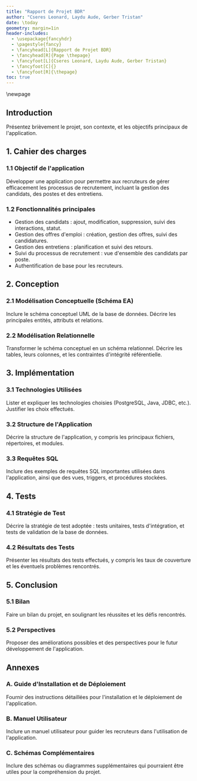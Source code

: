 ```yaml
---
title: "Rapport de Projet BDR"
author: "Cseres Leonard, Laydu Aude, Gerber Tristan"
date: \today
geometry: margin=1in
header-includes:
  - \usepackage{fancyhdr}
  - \pagestyle{fancy}
  - \fancyhead[L]{Rapport de Projet BDR}
  - \fancyhead[R]{Page \thepage}
  - \fancyfoot[L]{Cseres Leonard, Laydu Aude, Gerber Tristan}
  - \fancyfoot[C]{}
  - \fancyfoot[R]{\thepage}
toc: true
---
```




\newpage

## Introduction

Présentez brièvement le projet, son contexte, et les objectifs principaux de l'application.

## 1. Cahier des charges

### 1.1 Objectif de l'application
Développer une application pour permettre aux recruteurs de gérer efficacement les processus de recrutement, incluant la gestion des candidats, des postes et des entretiens.

### 1.2 Fonctionnalités principales

- Gestion des candidats : ajout, modification, suppression, suivi des interactions, statut.
- Gestion des offres d'emploi : création, gestion des offres, suivi des candidatures.
- Gestion des entretiens : planification et suivi des retours.
- Suivi du processus de recrutement : vue d'ensemble des candidats par poste.
- Authentification de base pour les recruteurs.

## 2. Conception

### 2.1 Modélisation Conceptuelle (Schéma EA)
Inclure le schéma conceptuel UML de la base de données. Décrire les principales entités, attributs et relations.

### 2.2 Modélisation Relationnelle
Transformer le schéma conceptuel en un schéma relationnel. Décrire les tables, leurs colonnes, et les contraintes d'intégrité référentielle.

## 3. Implémentation

### 3.1 Technologies Utilisées
Lister et expliquer les technologies choisies (PostgreSQL, Java, JDBC, etc.). Justifier les choix effectués.

### 3.2 Structure de l'Application
Décrire la structure de l'application, y compris les principaux fichiers, répertoires, et modules.

### 3.3 Requêtes SQL
Inclure des exemples de requêtes SQL importantes utilisées dans l'application, ainsi que des vues, triggers, et procédures stockées.

## 4. Tests

### 4.1 Stratégie de Test
Décrire la stratégie de test adoptée : tests unitaires, tests d'intégration, et tests de validation de la base de données.

### 4.2 Résultats des Tests
Présenter les résultats des tests effectués, y compris les taux de couverture et les éventuels problèmes rencontrés.

## 5. Conclusion

### 5.1 Bilan
Faire un bilan du projet, en soulignant les réussites et les défis rencontrés.

### 5.2 Perspectives
Proposer des améliorations possibles et des perspectives pour le futur développement de l'application.

## Annexes

### A. Guide d'Installation et de Déploiement
Fournir des instructions détaillées pour l'installation et le déploiement de l'application.

### B. Manuel Utilisateur
Inclure un manuel utilisateur pour guider les recruteurs dans l'utilisation de l'application.

### C. Schémas Complémentaires
Inclure des schémas ou diagrammes supplémentaires qui pourraient être utiles pour la compréhension du projet.
